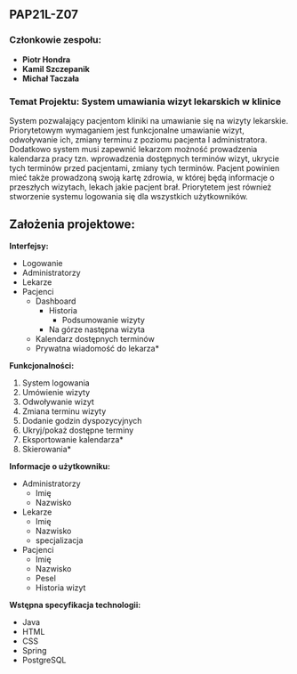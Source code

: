 ## PAP21L-Z07
### Członkowie zespołu:
- **Piotr Hondra**
- **Kamil Szczepanik**
- **Michał Taczała**

### Temat Projektu: **System umawiania wizyt lekarskich w klinice**
System pozwalający pacjentom kliniki na umawianie się na wizyty lekarskie. Priorytetowym wymaganiem jest funkcjonalne umawianie wizyt, odwoływanie ich, zmiany terminu z poziomu pacjenta I administratora. Dodatkowo system musi zapewnić lekarzom możność  prowadzenia kalendarza pracy tzn. wprowadzenia dostępnych terminów wizyt, ukrycie tych terminów przed pacjentami, zmiany tych terminów. Pacjent powinien mieć także prowadzoną swoją kartę zdrowia, w której będą informacje o przeszłych wizytach, lekach jakie pacjent brał. Priorytetem jest również stworzenie systemu logowania się dla wszystkich użytkowników. 


## Założenia projektowe:

**Interfejsy:**

- Logowanie
- Administratorzy
- Lekarze
- Pacjenci
  - Dashboard
    - Historia
      - Podsumowanie wizyty
    - Na górze następna wizyta
  - Kalendarz dostępnych terminów
  - Prywatna wiadomość do lekarza\*

**Funkcjonalności:**

1. System logowania
2. Umówienie wizyty
3. Odwoływanie wizyt
4. Zmiana terminu wizyty
5. Dodanie godzin dyspozycyjnych
6. Ukryj/pokaż dostępne terminy
7. Eksportowanie kalendarza\*
8. Skierowania\*

**Informacje o użytkowniku:**

- Administratorzy
  - Imię
  - Nazwisko
- Lekarze
  - Imię
  - Nazwisko
  - specjalizacja
- Pacjenci
  - Imię
  - Nazwisko
  - Pesel
  - Historia wizyt


**Wstępna specyfikacja technologii:**

- Java
- HTML
- CSS
- Spring
- PostgreSQL
